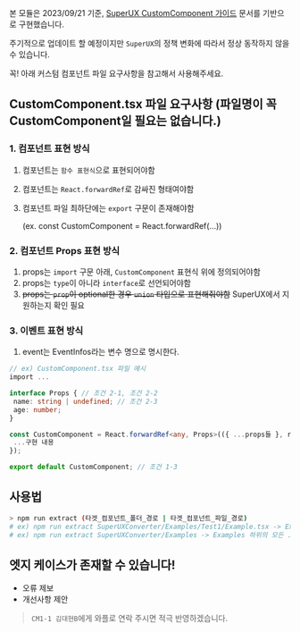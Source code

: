 
본 모듈은 2023/09/21 기준, [SuperUX CustomComponent 가이드](https://rightful-samba-b59.notion.site/CustomComponent-6ebc1d26b05d474d8fda2fe9b6b620d4) 문서를 기반으로 구현했습니다.

주기적으로 업데이트 할 예정이지만 `SuperUX`의 정책 변화에 따라서 정상 동작하지 않을 수 있습니다.

꼭! 아래 커스텀 컴포넌트 파일 요구사항을 참고해서 사용해주세요.
## CustomComponent.tsx 파일 요구사항 (파일명이 꼭 CustomComponent일 필요는 없습니다.)
### 1. 컴포넌트 표현 방식
1. 컴포넌트는 `함수 표현식`으로 표현되어야함
2. 컴포넌트는 `React.forwardRef`로 감싸진 형태여야함
3. 컴포넌트 파일 최하단에는 `export` 구문이 존재해야함

    (ex. const CustomComponent = React.forwardRef(...))
### 2. 컴포넌트 Props 표현 방식
 1. props는 `import` 구문 아래, `CustomComponent` 표현식 위에 정의되어야함
 2. props는 `type`이 아니라 `interface`로 선언되어야함
 3. ~~props는 `prop`이 optional한 경우 `union` 타입으로 표현해줘야함~~ SuperUX에서 지원하는지 확인 필요

### 3. 이벤트 표현 방식
 1. event는 EventInfos라는 변수 명으로 명시한다.

```ts
// ex) CustomComponent.tsx 파일 예시
import ...

interface Props { // 조건 2-1, 조건 2-2
 name: string | undefined; // 조건 2-3
 age: number;
}

const CustomComponent = React.forwardRef<any, Props>(({ ...props들 }, ref) => { // 조건 1-1, 조건 1-2
 ...구현 내용
});

export default CustomComponent; // 조건 1-3
```

## 사용법
```bash
> npm run extract (타겟_컴포넌트_폴더_경로 | 타겟_컴포넌트_파일_경로)
# ex) npm run extract SuperUXConverter/Examples/Test1/Example.tsx -> Example.tsx 파일만 변환됩니다.
# ex) npm run extract SuperUXConverter/Examples -> Examples 하위의 모든 .tsx 파일이 변환됩니다.
```

## 엣지 케이스가 존재할 수 있습니다!
- 오류 제보
- 개선사항 제안

> `CM1-1 김대현B`에게 와플로 연락 주시면 적극 반영하겠습니다.
